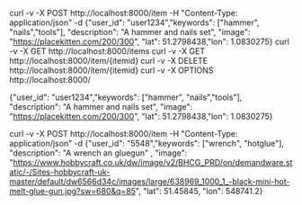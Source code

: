 curl -v -X POST    http://localhost:8000/item -H "Content-Type: application/json" -d {"user_id": "user1234","keywords": ["hammer", "nails","tools"], "description": "A hammer and nails set", "image": "https://placekitten.com/200/300", "lat": 51.2798438,"lon": 1.0830275}
curl -v -X GET     http://localhost:8000/items
curl -v -X GET     http://localhost:8000/item/{itemid}
curl -v -X DELETE  http://localhost:8000/item/{itemid}
curl -v -X OPTIONS http://localhost:8000/




{"user_id": "user1234","keywords": ["hammer", "nails","tools"], "description": "A hammer and nails set", "image": "https://placekitten.com/200/300", "lat": 51.2798438,"lon": 1.0830275}


curl -v -X POST    http://localhost:8000/item -H "Content-Type: application/json" -d {"user_id": "5548","keywords": ["wrench", "hotglue"], "description": "A wrench an gluegun" , "image": "https://www.hobbycraft.co.uk/dw/image/v2/BHCG_PRD/on/demandware.static/-/Sites-hobbycraft-uk-master/default/dw6566d34c/images/large/638969_1000_1_-black-mini-hot-melt-glue-gun.jpg?sw=680&q=85", "lat": 51.45845, "lon": 548741.2}

